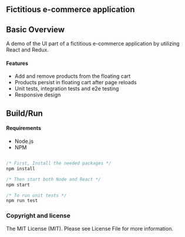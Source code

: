 ## Fictitious e-commerce application

## Basic Overview

A demo of the UI part of a fictitious e-commerce application by utilizing React and Redux.

#### Features

- Add and remove products from the floating cart
- Products persist in floating cart after page reloads
- Unit tests, integration tests and e2e testing
- Responsive design

## Build/Run

#### Requirements

- Node.js
- NPM

```javascript

/* First, Install the needed packages */
npm install

/* Then start both Node and React */
npm start

/* To run unit tests */
npm run test


```


### Copyright and license

The MIT License (MIT). Please see License File for more information.